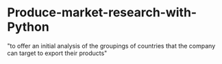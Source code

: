 # Produce-market-research-with-Python
"to offer an initial analysis of the groupings of countries that the company can target to export their products"
